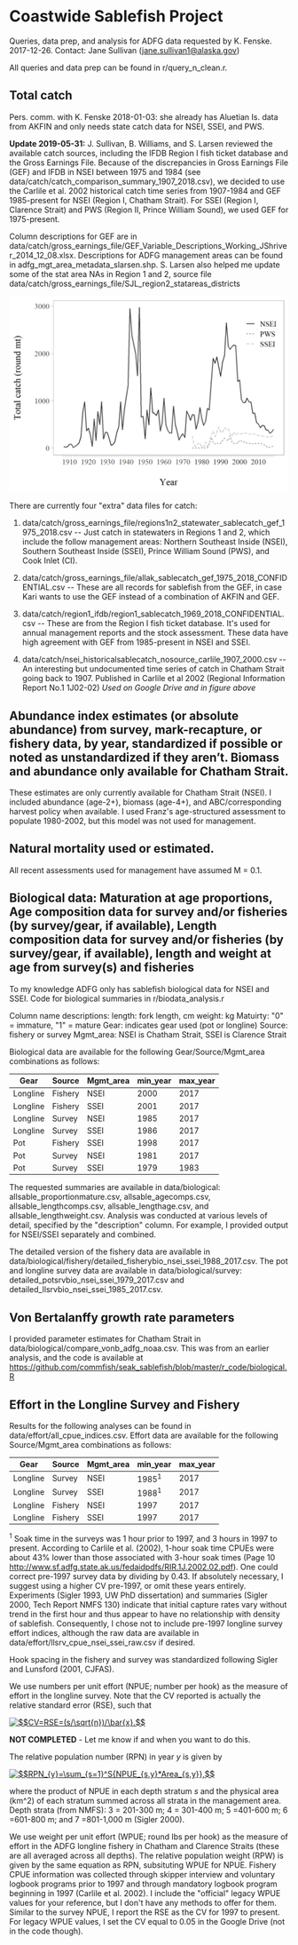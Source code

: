 # Coastwide Sablefish Project

Queries, data prep, and analysis for ADFG data requested by K. Fenske. 2017-12-26. Contact: Jane Sullivan (jane.sullivan1@alaska.gov)

All queries and data prep can be found in r/query_n_clean.r. 

## Total catch 

Pers. comm. with K. Fenske 2018-01-03: she already has Aluetian Is. data from AKFIN and only needs state catch data for NSEI, SSEI, and PWS. 

**Update 2019-05-31:** J. Sullivan, B. Williams, and S. Larsen reviewed the available catch sources, including the IFDB Region I fish ticket database and the Gross Earnings File. Because of the discrepancies in Gross Earnings File (GEF) and IFDB in NSEI between 1975 and 1984
(see data/catch/catch_comparison_summary_1907_2018.csv), we decided to use the
Carlile et al. 2002 historical catch time series from 1907-1984 and GEF
1985-present for NSEI (Region I, Chatham Strait). For SSEI (Region I, Clarence Strait) and  PWS (Region II, Prince William Sound), we used GEF for 1975-present. 

Column descriptions for GEF are in data/catch/gross_earnings_file/GEF_Variable_Descriptions_Working_JShriver_2014_12_08.xlsx. Descriptions for ADFG management areas can be found in adfg_mgt_area_metadata_slarsen.shp. S. Larsen also helped me update some of the stat area NAs in Region 1 and 2, source file data/catch/gross_earnings_file/SJL_region2_statareas_districts

![alt text](https://github.com/commfish/coastwide_sablefish_project/blob/master/total_catch_1907_2018.png)

There are currently four "extra" data files for catch:

1.  data/catch/gross_earnings_file/regions1n2_statewater_sablecatch_gef_1975_2018.csv -- Just catch in statewaters in Regions 1 and 2, which include the follow management areas: Northern Southeast Inside (NSEI), Southern Southeast Inside (SSEI), Prince William Sound (PWS), and Cook Inlet (CI).

2.  data/catch/gross_earnings_file/allak_sablecatch_gef_1975_2018_CONFIDENTIAL.csv -- These are all records for sablefish from the GEF, in case Kari wants to use the GEF instead of a combination of AKFIN and GEF. 

3.  data/catch/region1_ifdb/region1_sablecatch_1969_2018_CONFIDENTIAL.csv -- These are from the Region I fish ticket database. It's used for annual management reports and the stock assessment. These data have high agreement with GEF from 1985-present in NSEI and SSEI.

4.  data/catch/nsei_historicalsablecatch_nosource_carlile_1907_2000.csv -- An interesting but undocumented time series of catch in Chatham Strait going back to 1907. Published in Carlile et al 2002 (Regional Information Report No.1 1J02-02) *Used on Google Drive and in figure above*

## Abundance index estimates (or absolute abundance) from survey, mark-recapture, or fishery data, by year, standardized if possible or noted as unstandardized if they aren’t. Biomass and abundance only available for Chatham Strait.

These estimates are only currently available for Chatham Strait (NSEI). I included abundance (age-2+), biomass (age-4+), and ABC/corresponding harvest policy when available. I used Franz's age-structured assessment to populate 1980-2002, but this model was not used for management. 

## Natural mortality used or estimated. 

All recent assessments used for management have assumed M = 0.1. 

## Biological data: Maturation at age proportions, Age composition data for survey and/or fisheries (by survey/gear, if available), Length composition data for survey and/or fisheries (by survey/gear, if available), length and weight at age from survey(s) and fisheries

To my knowledge ADFG only has sablefish biological data for NSEI and SSEI. Code for biological summaries in r/biodata_analysis.r

Column name descriptions:
length: fork length, cm 
weight: kg 
Matuirty: "0" = immature, "1" = mature
Gear: indicates gear used (pot or longline)
Source: fishery or survey
Mgmt_area: NSEI is Chatham Strait, SSEI is Clarence Strait

Biological data are available for the following Gear/Source/Mgmt_area combinations as follows:

|      Gear|  Source| Mgmt_area| min_year| max_year|
|----------|--------|----------|---------|---------|
|  Longline| Fishery|      NSEI|     2000|     2017|
|  Longline| Fishery|      SSEI|     2001|     2017|
|  Longline|  Survey|      NSEI|     1985|     2017|
|  Longline|  Survey|      SSEI|     1986|     2017|
|       Pot| Fishery|      SSEI|     1998|     2017|
|       Pot|  Survey|      NSEI|     1981|     2017|
|       Pot|  Survey|      SSEI|     1979|     1983|

The requested summaries are available in data/biological: allsable_proportionmature.csv, allsable_agecomps.csv, allsable_lengthcomps.csv, allsable_lengthage.csv, and allsable_lengthweight.csv. Analysis was conducted at various levels of detail, specified by the "description" column. For example, I provided output for NSEI/SSEI separately and combined.

The detailed version of the fishery data are available in data/biological/fishery/detailed_fisherybio_nsei_ssei_1988_2017.csv.  The pot and longline survey data are available in data/biological/survey: detailed_potsrvbio_nsei_ssei_1979_2017.csv and detailed_llsrvbio_nsei_ssei_1985_2017.csv.

## Von Bertalanffy growth rate parameters

I provided parameter estimates for Chatham Strait in data/biological/compare_vonb_adfg_noaa.csv. This was from an earlier analysis, and the code is available at https://github.com/commfish/seak_sablefish/blob/master/r_code/biological.R 

## Effort in the Longline Survey and Fishery

Results for the following analyses can be found in data/effort/all_cpue_indices.csv. Effort data are available for the following Source/Mgmt_area combinations as follows:

|      Gear|  Source| Mgmt_area| min_year| max_year|
|----------|--------|----------|---------|---------|
|  Longline|  Survey|      NSEI|    1985<sup>1</sup>|     2017|         
|  Longline|  Survey|      SSEI|    1988<sup>1</sup>|     2017|
|  Longline| Fishery|      NSEI|     1997|     2017|
|  Longline| Fishery|      SSEI|     1997|     2017|

<sup>1</sup> Soak time in the surveys was 1 hour prior to 1997, and 3 hours in 1997 to present. According to Carlile et al. (2002), 1-hour soak time CPUEs were about 43% lower than those associated with 3-hour soak times (Page 10 http://www.sf.adfg.state.ak.us/fedaidpdfs/RIR.1J.2002.02.pdf). One could correct pre-1997 survey data by dividing by 0.43. If absolutely necessary, I suggest using a higher CV pre-1997, or omit these years entirely. Experiments (Sigler 1993, UW PhD dissertation) and summaries (Sigler 2000, Tech Report NMFS 130) indicate that initial capture rates vary without trend in the first hour and thus appear to have no relationship with density of sablefish. Consequently, I chose not to include pre-1997 longline survey effort indices, although the raw data are available in data/effort/llsrv_cpue_nsei_ssei_raw.csv if desired.

Hook spacing in the fishery and survey was standardized following Sigler and Lunsford (2001, CJFAS).

We use numbers per unit effort (NPUE; number per hook) as the measure of effort in the longline survey. Note that the CV reported is actually the relative standard error (RSE), such that

<a href="https://www.codecogs.com/eqnedit.php?latex=$$CV=RSE=(s/\sqrt{n})/\bar{x}.$$" target="_blank"><img src="https://latex.codecogs.com/gif.latex?$$CV=RSE=(s/\sqrt{n})/\bar{x}.$$" title="$$CV=RSE=(s/\sqrt{n})/\bar{x}.$$" /></a>

**NOT COMPLETED** - Let me know if and when you want to do this.

The relative population number (RPN) in year $y$ is given by

<a href="https://www.codecogs.com/eqnedit.php?latex=$$RPN_{y}=\sum_{s=1}^S{NPUE_{s,y}*Area_{s,y}},$$" target="_blank"><img src="https://latex.codecogs.com/gif.latex?$$RPN_{y}=\sum_{s=1}^S{NPUE_{s,y}*Area_{s,y}},$$" title="$$RPN_{y}=\sum_{s=1}^S{NPUE_{s,y}*Area_{s,y}},$$" /></a>

where the product of NPUE in each depth stratum $s$ and the physical area (km^2) of each stratum summed across all strata in the management area. Depth strata (from NMFS): 3 = 201-300 m; 4 = 301-400 m; 5 =401-600 m; 6 =601-800 m; and 7 =801-1,000 m (Sigler 2000).

We use weight per unit effort (WPUE; round lbs per hook) as the measure of effort in the ADFG longline fishery in Chatham and Clarence Straits (these are all averaged across all depths). The relative population weight (RPW) is given by the same equation as RPN, subsituting WPUE for NPUE. Fishery CPUE information was collected through skipper interview and voluntary logbook programs prior to 1997 and through mandatory logbook program beginning in 1997 (Carlile et al. 2002). I include the "official" legacy WPUE values for your reference, but I don't have any methods to offer for them. Similar to the survey NPUE, I report the RSE as the CV for 1997 to present. For legacy WPUE values, I set the CV equal to 0.05 in the Google Drive (not in the code though).
